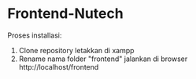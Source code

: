 # Frontend-Nutech

Proses installasi:
1. Clone repository letakkan di xampp
2. Rename nama folder "frontend" jalankan di browser http://localhost/frontend
